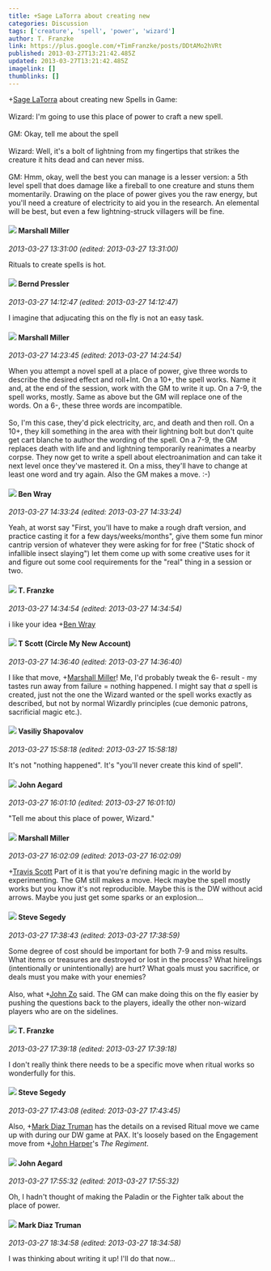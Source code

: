 ```yaml
---
title: +Sage LaTorra about creating new
categories: Discussion
tags: ['creature', 'spell', 'power', 'wizard']
author: T. Franzke
link: https://plus.google.com/+TimFranzke/posts/DDtAMo2hVRt
published: 2013-03-27T13:21:42.485Z
updated: 2013-03-27T13:21:42.485Z
imagelink: []
thumblinks: []
---
```


<span class="proflinkWrapper"><span class="proflinkPrefix">+</span><a class="proflink" href="https://plus.google.com/117415966179711277938" oid="117415966179711277938">Sage LaTorra</a></span> about creating new Spells in Game:<br /><br />Wizard: I&#39;m going to use this place of power to craft a new spell.<br /><br />GM: Okay, tell me about the spell<br /><br />Wizard: Well, it&#39;s a bolt of lightning from my fingertips that strikes the creature it hits dead and can never miss.<br /><br />GM: Hmm, okay, well the best you can manage is a lesser version: a 5th level spell that does damage like a fireball to one creature and stuns them momentarily. Drawing on the place of power gives you the raw energy, but you&#39;ll need a creature of electricity to aid you in the research. An elemental will be best, but even a few lightning-struck villagers will be fine.
<div id='comment z12ludtj3xitsx2ed23hutsxszipin4th'>
  <h4><img src='{{site.baseurl}}//images/avatars/113927217394445366066_photo.jpg'> Marshall Miller</h4>
      <p><cite>2013-03-27 13:31:00 (edited: 2013-03-27 13:31:00)</cite></p>
        <p>Rituals to create spells is hot.</p>
</div>
        

<div id='comment z12ludtj3xitsx2ed23hutsxszipin4th'>
  <h4><img src='{{site.baseurl}}//images/avatars/110625243561124101072_photo.jpg'> Bernd Pressler</h4>
      <p><cite>2013-03-27 14:12:47 (edited: 2013-03-27 14:12:47)</cite></p>
        <p>I imagine that adjucating this on the fly is not an easy task.</p>
</div>
        

<div id='comment z12ludtj3xitsx2ed23hutsxszipin4th'>
  <h4><img src='{{site.baseurl}}//images/avatars/113927217394445366066_photo.jpg'> Marshall Miller</h4>
      <p><cite>2013-03-27 14:23:45 (edited: 2013-03-27 14:24:54)</cite></p>
        <p>When you attempt a novel spell at a place of power, give three words to describe the desired effect and roll+Int. On a 10+, the spell works. Name it and, at the end of the session, work with the GM to write it up. On a 7-9, the spell works, mostly. Same as above but the GM will replace one of the words. On a 6-, these three words are incompatible.<br /><br />So, I&#39;m this case, they&#39;d pick electricity, arc, and death and then roll. On a 10+, they kill something in the area with their lightning bolt but don&#39;t quite get cart blanche to author the wording of the spell. On a 7-9, the GM replaces death with life and and lightning temporarily reanimates a nearby corpse. They now get to write a spell about electroanimation and can take it next level once they&#39;ve mastered it. On a miss, they&#39;ll have to change at least one word and try again. Also the GM makes a move. :-)</p>
</div>
        

<div id='comment z12ludtj3xitsx2ed23hutsxszipin4th'>
  <h4><img src='{{site.baseurl}}//images/avatars/117478240607286855024_photo.jpg'> Ben Wray</h4>
      <p><cite>2013-03-27 14:33:24 (edited: 2013-03-27 14:33:24)</cite></p>
        <p>Yeah, at worst say &quot;First, you&#39;ll have to make a rough draft version, and practice casting it for a few days/weeks/months&quot;, give them some fun minor cantrip version of whatever they were asking for for free (&quot;Static shock of infallible insect slaying&quot;) let them come up with some creative uses for it and figure out some cool requirements for the &quot;real&quot; thing in a session or two.</p>
</div>
        

<div id='comment z12ludtj3xitsx2ed23hutsxszipin4th'>
  <h4><img src='{{site.baseurl}}//images/avatars/110330901807759406775_photo.jpg'> T. Franzke</h4>
      <p><cite>2013-03-27 14:34:54 (edited: 2013-03-27 14:34:54)</cite></p>
        <p>i like your idea <span class="proflinkWrapper"><span class="proflinkPrefix">+</span><a class="proflink" href="https://plus.google.com/117478240607286855024" oid="117478240607286855024">Ben Wray</a></span> </p>
</div>
        

<div id='comment z12ludtj3xitsx2ed23hutsxszipin4th'>
  <h4><img src='{{site.baseurl}}//images/avatars/101525738204255213314_photo.jpg'> T Scott (Circle My New Account)</h4>
      <p><cite>2013-03-27 14:36:40 (edited: 2013-03-27 14:36:40)</cite></p>
        <p>I like that move, <span class="proflinkWrapper"><span class="proflinkPrefix">+</span><a class="proflink" href="https://plus.google.com/113927217394445366066" oid="113927217394445366066">Marshall Miller</a></span>! Me, I&#39;d probably tweak the 6- result - my tastes run away from failure = nothing happened. I might say that <i>a</i> spell is created, just not the one the Wizard wanted or the spell works exactly as described, but not by normal Wizardly principles (cue demonic patrons, sacrificial magic etc.).</p>
</div>
        

<div id='comment z12ludtj3xitsx2ed23hutsxszipin4th'>
  <h4><img src='{{site.baseurl}}//images/avatars/105808699738403752805_photo.jpg'> Vasiliy Shapovalov</h4>
      <p><cite>2013-03-27 15:58:18 (edited: 2013-03-27 15:58:18)</cite></p>
        <p>It&#39;s not &quot;nothing happened&quot;. It&#39;s &quot;you&#39;ll never create this kind of spell&quot;.</p>
</div>
        

<div id='comment z12ludtj3xitsx2ed23hutsxszipin4th'>
  <h4><img src='{{site.baseurl}}//images/avatars/113677679278469240206_photo.jpg'> John Aegard</h4>
      <p><cite>2013-03-27 16:01:10 (edited: 2013-03-27 16:01:10)</cite></p>
        <p>&quot;Tell me about this place of power, Wizard.&quot;</p>
</div>
        

<div id='comment z12ludtj3xitsx2ed23hutsxszipin4th'>
  <h4><img src='{{site.baseurl}}//images/avatars/113927217394445366066_photo.jpg'> Marshall Miller</h4>
      <p><cite>2013-03-27 16:02:09 (edited: 2013-03-27 16:02:09)</cite></p>
        <p><span class="proflinkWrapper"><span class="proflinkPrefix">+</span><a class="proflink" href="https://plus.google.com/101525738204255213314" oid="101525738204255213314">Travis Scott</a></span> Part of it is that you&#39;re defining magic in the world by experimenting.  The GM still makes a move.  Heck maybe the spell mostly works but you know it&#39;s not reproducible.  Maybe this is the DW without acid arrows.  Maybe you just get some sparks or an explosion...</p>
</div>
        

<div id='comment z12ludtj3xitsx2ed23hutsxszipin4th'>
  <h4><img src='{{site.baseurl}}//images/avatars/101540567732452886838_photo.jpg'> Steve Segedy</h4>
      <p><cite>2013-03-27 17:38:43 (edited: 2013-03-27 17:38:59)</cite></p>
        <p>Some degree of cost should be important for both 7-9 and miss results. What items or treasures are destroyed or lost in the process? What hirelings (intentionally or unintentionally) are hurt? What goals must you sacrifice, or deals must you make with your enemies?<br /><br />Also, what <span class="proflinkWrapper"><span class="proflinkPrefix">+</span><a class="proflink" href="https://plus.google.com/113677679278469240206" oid="113677679278469240206">John Zo</a></span> said. The GM can make doing this on the fly easier by pushing the questions back to the players, ideally the other non-wizard players who are on the sidelines.</p>
</div>
        

<div id='comment z12ludtj3xitsx2ed23hutsxszipin4th'>
  <h4><img src='{{site.baseurl}}//images/avatars/110330901807759406775_photo.jpg'> T. Franzke</h4>
      <p><cite>2013-03-27 17:39:18 (edited: 2013-03-27 17:39:18)</cite></p>
        <p>I don&#39;t really think there needs to be a specific move when ritual works so wonderfully for this. </p>
</div>
        

<div id='comment z12ludtj3xitsx2ed23hutsxszipin4th'>
  <h4><img src='{{site.baseurl}}//images/avatars/101540567732452886838_photo.jpg'> Steve Segedy</h4>
      <p><cite>2013-03-27 17:43:08 (edited: 2013-03-27 17:43:45)</cite></p>
        <p>Also, <span class="proflinkWrapper"><span class="proflinkPrefix">+</span><a class="proflink" href="https://plus.google.com/104604945588855724569" oid="104604945588855724569">Mark Diaz Truman</a></span> has the details on a revised Ritual move we came up with during our DW game at PAX. It&#39;s loosely based on the Engagement move from <span class="proflinkWrapper"><span class="proflinkPrefix">+</span><a class="proflink" href="https://plus.google.com/102241355698439183778" oid="102241355698439183778">John Harper</a></span>&#39;s <i>The Regiment</i>.</p>
</div>
        

<div id='comment z12ludtj3xitsx2ed23hutsxszipin4th'>
  <h4><img src='{{site.baseurl}}//images/avatars/113677679278469240206_photo.jpg'> John Aegard</h4>
      <p><cite>2013-03-27 17:55:32 (edited: 2013-03-27 17:55:32)</cite></p>
        <p>Oh, I hadn&#39;t thought of making the Paladin or the Fighter talk about the place of power.</p>
</div>
        

<div id='comment z12ludtj3xitsx2ed23hutsxszipin4th'>
  <h4><img src='{{site.baseurl}}//images/avatars/104604945588855724569_photo.jpg'> Mark Diaz Truman</h4>
      <p><cite>2013-03-27 18:34:58 (edited: 2013-03-27 18:34:58)</cite></p>
        <p>I was thinking about writing it up! I&#39;ll do that now...</p>
</div>
        